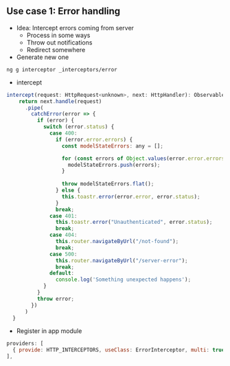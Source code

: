 ## Use case 1: Error handling
* Idea: Intercept errors coming from server
  * Process in some ways
  * Throw out notifications
  * Redirect somewhere
* Generate new one
```console
ng g interceptor _interceptors/error
```
* intercept
```js
intercept(request: HttpRequest<unknown>, next: HttpHandler): Observable<HttpEvent<unknown>> {
    return next.handle(request)
      .pipe(
        catchError(error => {
          if (error) {
            switch (error.status) {
              case 400:
                if (error.error.errors) {
                  const modelStateErrors: any = [];

                  for (const errors of Object.values(error.error.errors)) {
                    modelStateErrors.push(errors);
                  }
                  
                  throw modelStateErrors.flat();
                } else {
                  this.toastr.error(error.error, error.status);
                }
                break;
              case 401:
                this.toastr.error("Unauthenticated", error.status);
                break;
              case 404:
                this.router.navigateByUrl("/not-found");
                break;
              case 500:
                this.router.navigateByUrl("/server-error");
                break;
              default:
                console.log('Something unexpected happens');
            }
          }
          throw error;
        })
      )
  }
```
* Register in app module
```js
providers: [
  { provide: HTTP_INTERCEPTORS, useClass: ErrorInterceptor, multi: true }
],
```
